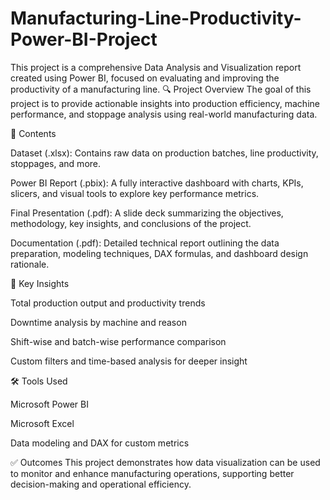 # Manufacturing-Line-Productivity-Power-BI-Project
This project is a comprehensive Data Analysis and Visualization report created using Power BI, focused on evaluating and improving the productivity of a manufacturing line.
🔍 Project Overview
The goal of this project is to provide actionable insights into production efficiency, machine performance, and stoppage analysis using real-world manufacturing data.

📁 Contents

Dataset (.xlsx): Contains raw data on production batches, line productivity, stoppages, and more.

Power BI Report (.pbix): A fully interactive dashboard with charts, KPIs, slicers, and visual tools to explore key performance metrics.

Final Presentation (.pdf): A slide deck summarizing the objectives, methodology, key insights, and conclusions of the project.

Documentation (.pdf): Detailed technical report outlining the data preparation, modeling techniques, DAX formulas, and dashboard design rationale.

📌 Key Insights

Total production output and productivity trends

Downtime analysis by machine and reason

Shift-wise and batch-wise performance comparison

Custom filters and time-based analysis for deeper insight

🛠 Tools Used

Microsoft Power BI

Microsoft Excel

Data modeling and DAX for custom metrics

✅ Outcomes
This project demonstrates how data visualization can be used to monitor and enhance manufacturing operations, supporting better decision-making and operational efficiency.
